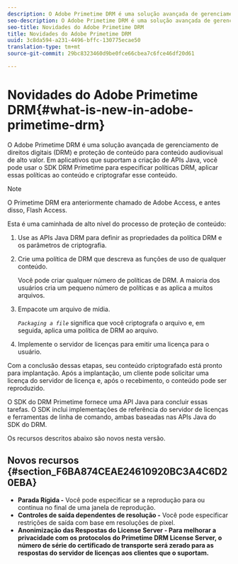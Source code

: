 ```yaml
---
description: O Adobe Primetime DRM é uma solução avançada de gerenciamento de direitos digitais (DRM) e proteção de conteúdo para conteúdo audiovisual de alto valor. Em aplicativos que suportam a criação de APIs Java, você pode usar o SDK DRM Primetime para especificar políticas DRM, aplicar essas políticas ao conteúdo e criptografar esse conteúdo.
seo-description: O Adobe Primetime DRM é uma solução avançada de gerenciamento de direitos digitais (DRM) e proteção de conteúdo para conteúdo audiovisual de alto valor. Em aplicativos que suportam a criação de APIs Java, você pode usar o SDK DRM Primetime para especificar políticas DRM, aplicar essas políticas ao conteúdo e criptografar esse conteúdo.
seo-title: Novidades do Adobe Primetime DRM
title: Novidades do Adobe Primetime DRM
uuid: 3c8da594-a231-4496-bffc-130775ecae50
translation-type: tm+mt
source-git-commit: 29bc8323460d9be0fce66cbea7c6fce46df20d61

---
```



# Novidades do Adobe Primetime DRM{#what-is-new-in-adobe-primetime-drm}

O Adobe Primetime DRM é uma solução avançada de gerenciamento de direitos digitais (DRM) e proteção de conteúdo para conteúdo audiovisual de alto valor. Em aplicativos que suportam a criação de APIs Java, você pode usar o SDK DRM Primetime para especificar políticas DRM, aplicar essas políticas ao conteúdo e criptografar esse conteúdo.

>[!NOTE]
>
>O Primetime DRM era anteriormente chamado de Adobe Access, e antes disso, Flash Access.

Esta é uma caminhada de alto nível do processo de proteção de conteúdo:

1. Use as APIs Java DRM para definir as propriedades da política DRM e os parâmetros de criptografia.
1. Crie uma política de DRM que descreva as funções de uso de qualquer conteúdo.

   Você pode criar qualquer número de políticas de DRM. A maioria dos usuários cria um pequeno número de políticas e as aplica a muitos arquivos.
1. Empacote um arquivo de mídia.

   *`Packaging a file`* significa que você criptografa o arquivo e, em seguida, aplica uma política de DRM ao arquivo.
1. Implemente o servidor de licenças para emitir uma licença para o usuário.

Com a conclusão dessas etapas, seu conteúdo criptografado está pronto para implantação. Após a implantação, um cliente pode solicitar uma licença do servidor de licença e, após o recebimento, o conteúdo pode ser reproduzido.

O SDK do DRM Primetime fornece uma API Java para concluir essas tarefas. O SDK inclui implementações de referência do servidor de licenças e ferramentas de linha de comando, ambas baseadas nas APIs Java do SDK do DRM.

Os recursos descritos abaixo são novos nesta versão.

## Novos recursos {#section_F6BA874CEAE24610920BC3A4C6D20EBA}

* **Parada Rígida -** Você pode especificar se a reprodução para ou continua no final de uma janela de reprodução.
* **Controles de saída dependentes de resolução -** Você pode especificar restrições de saída com base em resoluções de pixel.
* **Anonimização das Respostas do License Server - Para melhorar a privacidade com os protocolos do Primetime DRM License Server, o número de série do certificado de transporte será zerado para as respostas do servidor de licenças aos clientes que o suportam.**

